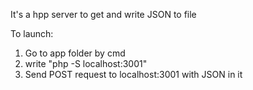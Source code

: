 It's a hpp server to get and write JSON to file

To launch:
1. Go to app folder by cmd
2. write "php -S localhost:3001"
3. Send POST request to localhost:3001 with JSON in it